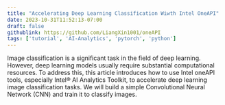 ```yaml
---
title: "Accelerating Deep Learning Classification Wiwth Intel OneAPI"
date: 2023-10-31T11:52:13-07:00
draft: false 
githublink: https://github.com/LiangXin1001/oneAPI
tags: ['tutorial', 'AI-Analytics', 'pytorch', 'python']
---
```


Image classification is a significant task in the field of deep learning. However, deep learning models usually require substantial computational resources. To address this, this article introduces how to use Intel oneAPI tools, especially Intel® AI Analytics Toolkit, to accelerate deep learning image classification tasks. We will build a simple Convolutional Neural Network (CNN) and train it to classify images.
